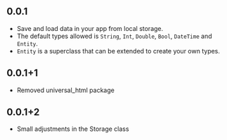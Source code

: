## 0.0.1
- Save and load data in your app from local storage.
- The default types allowed is `String`, `Int`, `Double`, `Bool`, `DateTime` and `Entity`.
- `Entity` is a superclass that can be extended to create your own types.

## 0.0.1+1
- Removed universal_html package

## 0.0.1+2
- Small adjustments in the Storage class